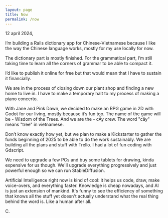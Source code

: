 ```yaml
---
layout: page
title: Now
permalink: /now
---
```


12 april 2024,

I’m building a Rails dictionary app for Chinese-Vietnamese because I like the way the Chinese language works,
mostly for my use locally for now.

The dictionary part is mostly finished. For the grammatical part, I’m still taking time to learn all the corners of grammar to be able to compact it.

I’d like to publish it online for free but that would mean that I have to sustain it financially.

We are in the process of closing down our plant shop and finding a new home to live in.
I have to make a temporary halt to my process of making a piano concerto.

With Jane and Pink Dawn, we decided to make an RPG game in 2D with Godot for our living, mostly because it’s fun too.
The name of the game will be - Wisdom of the Trees. And we are the - cÂy crew. The word "cây" means "tree" in vietnamese.

Don’t know exactly how yet, but we plan to make a Kickstarter to gather the funds beginning of 2025 to be able to do the work sustainably.
We are building all the plans and stuff with Trello. I had a lot of fun coding with Gdscript.

We need to upgrade a few PCs and buy some tablets for drawing, kinda expensive for us though.
We'll upgrade everything progressively and just powerful enough so we can run StableDiffusion.

Artificial Intelligence right now is kind of cool: it helps us code, draw, make voice-overs, and everything faster.
Knowledge is cheap nowadays, and AI is just an extension of mankind. It's funny to see the efficiency of something that knows all the stuff yet doesn't actually understand what the real thing behind the word is. Like a human after all.

C.